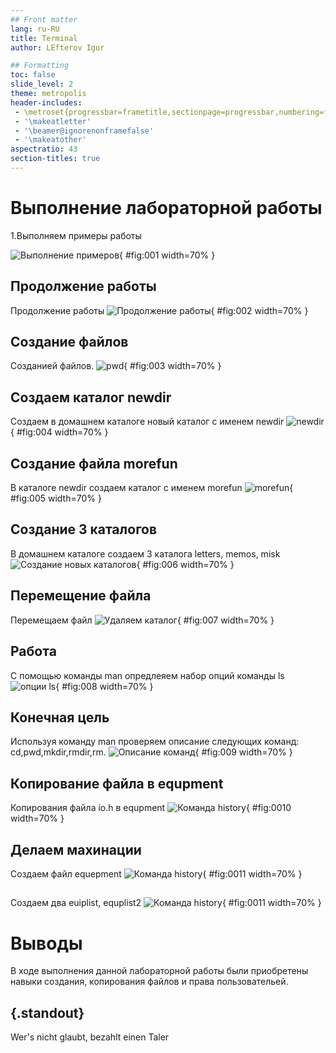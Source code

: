 ```yaml
---
## Front matter
lang: ru-RU
title: Terminal
author: LEfterov Igor

## Formatting
toc: false
slide_level: 2
theme: metropolis
header-includes: 
 - \metroset{progressbar=frametitle,sectionpage=progressbar,numbering=fraction}
 - '\makeatletter'
 - '\beamer@ignorenonframefalse'
 - '\makeatother'
aspectratio: 43
section-titles: true
---
```


# Выполнение лабораторной работы

1.Выполняем примеры работы

![Выполнение примеров](image/1.png){ #fig:001 width=70% }
## Продолжение работы
Продолжение работы
![Продолжение работы](image/2.png){ #fig:002 width=70% }
##  Создание файлов
Созданией файлов.
![pwd](image/3.png){ #fig:003 width=70% }
## Создаем каталог newdir
Создаем в домашнем каталоге новый каталог с именем newdir
![newdir](image/4.png){ #fig:004 width=70% }
## Создание файла morefun
В каталоге newdir создаем каталог с именем morefun
![morefun](image/5.png){ #fig:005 width=70% }
## Создание 3 каталогов
В домашнем каталоге создаем 3 каталога  letters, memos, misk
![Создание новых каталогов](image/6.png){ #fig:006 width=70% }
## Перемещение файла
Перемещаем файл
![Удаляем каталог](image/7.png){ #fig:007 width=70% }
## Работа
С помощью команды man  опредлеяем  набор опций команды ls
![опции ls](image/8.png){ #fig:008 width=70% }
## Конечная цель
Используя команду man проверяем описание следующих команд: cd,pwd,mkdir,rmdir,rm.
![Описание команд](image/9.png){ #fig:009 width=70% }
## Копирование файла в equpment
Копирования файла io.h в equpment
![Команда history](image/10.png){ #fig:0010 width=70% }
## Делаем махинации
Создаем файл equepment
![Команда history](image/11.png){ #fig:0011 width=70% }
##
Создаем два euiplist, equplist2
![Команда history](image/12.png){ #fig:0011 width=70% }
##

# Выводы

В ходе выполнения данной лабораторной работы были приобретены навыки создания, копирования файлов и права пользовательей.


## {.standout}

Wer's nicht glaubt, bezahlt einen Taler
